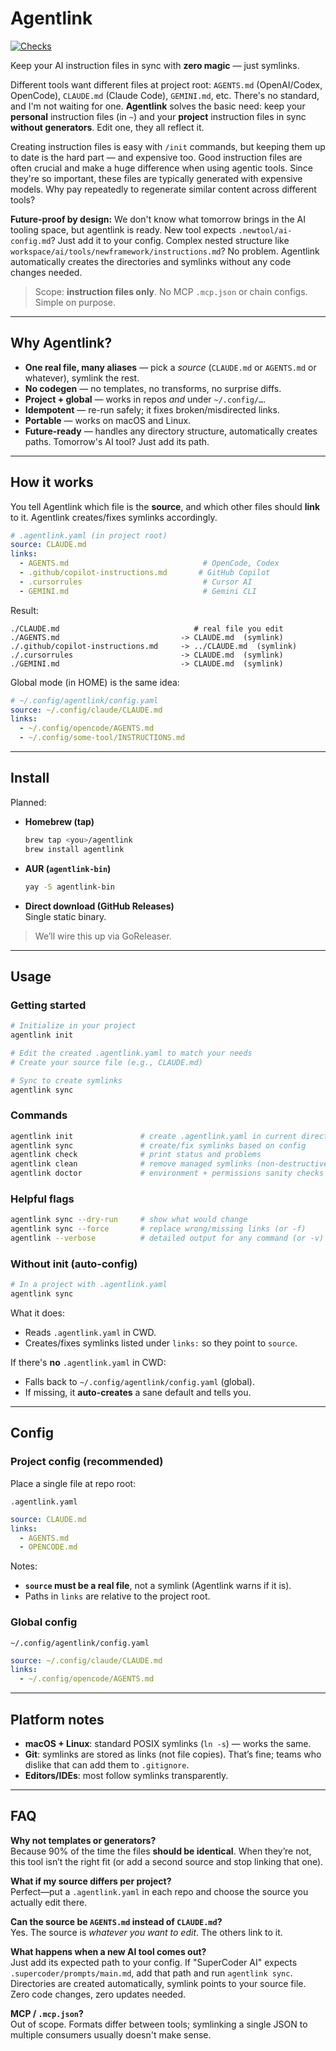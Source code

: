# Agentlink

[![Checks](https://github.com/martinmose/agentlink/actions/workflows/ci.yml/badge.svg?branch=main)](https://github.com/martinmose/agentlink/actions/workflows/ci.yml)

Keep your AI instruction files in sync with **zero magic** — just symlinks.

Different tools want different files at project root: `AGENTS.md` (OpenAI/Codex, OpenCode), `CLAUDE.md` (Claude Code), `GEMINI.md`, etc. There's no standard, and I'm not waiting for one. **Agentlink** solves the basic need: keep your **personal** instruction files (in `~`) and your **project** instruction files in sync **without generators**. Edit one, they all reflect it.

Creating instruction files is easy with `/init` commands, but keeping them up to date is the hard part — and expensive too. Good instruction files are often crucial and make a huge difference when using agentic tools. Since they're so important, these files are typically generated with expensive models. Why pay repeatedly to regenerate similar content across different tools?

**Future-proof by design:** We don't know what tomorrow brings in the AI tooling space, but agentlink is ready. New tool expects `.newtool/ai-config.md`? Just add it to your config. Complex nested structure like `workspace/ai/tools/newframework/instructions.md`? No problem. Agentlink automatically creates the directories and symlinks without any code changes needed.

> Scope: **instruction files only**. No MCP `.mcp.json` or chain configs. Simple on purpose.

---

## Why Agentlink?

- **One real file, many aliases** — pick a *source* (`CLAUDE.md` or `AGENTS.md` or whatever), symlink the rest.
- **No codegen** — no templates, no transforms, no surprise diffs.
- **Project + global** — works in repos *and* under `~/.config/…`.
- **Idempotent** — re-run safely; it fixes broken/misdirected links.
- **Portable** — works on macOS and Linux.
- **Future-ready** — handles any directory structure, automatically creates paths. Tomorrow's AI tool? Just add its path.

---

## How it works

You tell Agentlink which file is the **source**, and which other files should **link** to it. Agentlink creates/fixes symlinks accordingly.

```yaml
# .agentlink.yaml (in project root)
source: CLAUDE.md
links:
  - AGENTS.md                              # OpenCode, Codex
  - .github/copilot-instructions.md       # GitHub Copilot  
  - .cursorrules                           # Cursor AI
  - GEMINI.md                              # Gemini CLI
```

Result:
```
./CLAUDE.md                              # real file you edit
./AGENTS.md                           -> CLAUDE.md  (symlink)
./.github/copilot-instructions.md     -> ../CLAUDE.md  (symlink)
./.cursorrules                        -> CLAUDE.md  (symlink)
./GEMINI.md                           -> CLAUDE.md  (symlink)
```

Global mode (in HOME) is the same idea:

```yaml
# ~/.config/agentlink/config.yaml
source: ~/.config/claude/CLAUDE.md
links:
  - ~/.config/opencode/AGENTS.md
  - ~/.config/some-tool/INSTRUCTIONS.md
```

---

## Install

Planned:

- **Homebrew (tap)**  
  ```bash
  brew tap <you>/agentlink
  brew install agentlink
  ```

- **AUR (`agentlink-bin`)**  
  ```bash
  yay -S agentlink-bin
  ```

- **Direct download (GitHub Releases)**  
  Single static binary.

> We’ll wire this up via GoReleaser.

---

## Usage

### Getting started

```bash
# Initialize in your project
agentlink init

# Edit the created .agentlink.yaml to match your needs
# Create your source file (e.g., CLAUDE.md)

# Sync to create symlinks
agentlink sync
```

### Commands

```bash
agentlink init               # create .agentlink.yaml in current directory
agentlink sync               # create/fix symlinks based on config
agentlink check              # print status and problems
agentlink clean              # remove managed symlinks (non-destructive)
agentlink doctor             # environment + permissions sanity checks
```

### Helpful flags

```bash
agentlink sync --dry-run     # show what would change
agentlink sync --force       # replace wrong/missing links (or -f)
agentlink --verbose          # detailed output for any command (or -v)
```

### Without init (auto-config)

```bash
# In a project with .agentlink.yaml
agentlink sync
```

What it does:
- Reads `.agentlink.yaml` in CWD.
- Creates/fixes symlinks listed under `links:` so they point to `source`.

If there's **no** `.agentlink.yaml` in CWD:
- Falls back to `~/.config/agentlink/config.yaml` (global).
- If missing, it **auto-creates** a sane default and tells you.

---

## Config

### Project config (recommended)

Place a single file at repo root:

`.agentlink.yaml`
```yaml
source: CLAUDE.md
links:
  - AGENTS.md
  - OPENCODE.md
```

Notes:
- **`source` must be a real file**, not a symlink (Agentlink warns if it is).
- Paths in `links` are relative to the project root.

### Global config

`~/.config/agentlink/config.yaml`
```yaml
source: ~/.config/claude/CLAUDE.md
links:
  - ~/.config/opencode/AGENTS.md
```

---

## Platform notes

- **macOS + Linux**: standard POSIX symlinks (`ln -s`) — works the same.
- **Git**: symlinks are stored as links (not file copies). That’s fine; teams who dislike that can add them to `.gitignore`.
- **Editors/IDEs**: most follow symlinks transparently.

---

## FAQ

**Why not templates or generators?**  
Because 90% of the time the files **should be identical**. When they’re not, this tool isn’t the right fit (or add a second source and stop linking that one).

**What if my source differs per project?**  
Perfect—put a `.agentlink.yaml` in each repo and choose the source you actually edit there.

**Can the source be `AGENTS.md` instead of `CLAUDE.md`?**  
Yes. The source is *whatever you want to edit*. The others link to it.

**What happens when a new AI tool comes out?**  
Just add its expected path to your config. If "SuperCoder AI" expects `.supercoder/prompts/main.md`, add that path and run `agentlink sync`. Directories are created automatically, symlink points to your source file. Zero code changes, zero updates needed.

**MCP / `.mcp.json`?**  
Out of scope. Formats differ between tools; symlinking a single JSON to multiple consumers usually doesn't make sense.

